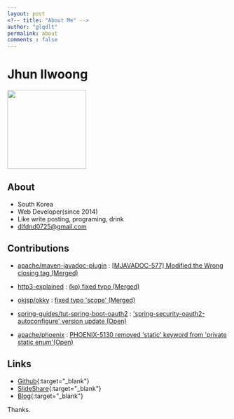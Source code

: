 ```yaml
---
layout: post
<!-- title: "About Me" -->
author: "glqdlt"
permalink: about
comments : false
---
```


# Jhun Ilwoong

<img src="https://avatars2.githubusercontent.com/u/13973041?s=460&v=4" style="height:180px;width:180px"/>

## About

+ South Korea
+ Web Developer(since 2014)
+ Like write posting, programing, drink
+ dlfdnd0725@gmail.com

## Contributions

- [apache/maven-javadoc-plugin](https://github.com/apache/maven-javadoc-plugin) : [[MJAVADOC-577] Modified the Wrong closing tag (Merged)](https://github.com/apache/maven-javadoc-plugin/pull/20)

- [http3-explained](https://github.com/bagder/http3-explained) : [(ko) fixed typo (Merged)](https://github.com/bagder/http3-explained/pull/86)

- [okjsp/okky](https://github.com/okjsp/okky) :  [fixed typo 'scope' (Merged)](https://github.com/okjsp/okky/pull/173)

- [spring-guides/tut-spring-boot-oauth2](https://github.com/spring-guides/tut-spring-boot-oauth2) :  ['spring-security-oauth2-autoconfigure' version update (Open)](https://github.com/spring-guides/tut-spring-boot-oauth2/pull/100)

- [apache/phoenix](https://github.com/apache/phoenix)  :  [PHOENIX-5130 removed 'static' keyword from 'private static enum'(Open)](https://github.com/apache/phoenix/pull/438)


## Links

+ [Github](https://github.com/glqdlt){:target="_blank"}
+ [SlideShare](https://www.slideshare.net/Jhunww/){:target="_blank"}
+ [Blog](http://glqdlt.tistory.com/){:target="_blank"}

Thanks.
